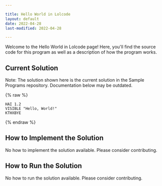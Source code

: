 ```yaml
---

title: Hello World in Lolcode
layout: default
date: 2022-04-28
last-modified: 2022-04-28

---
```


Welcome to the Hello World in Lolcode page! Here, you'll find the source code for this program as well as a description of how the program works.

## Current Solution

Note: The solution shown here is the current solution in the Sample Programs repository. Documentation below may be outdated.

{% raw %}

```Lolcode
HAI 1.2
VISIBLE "Hello, World!"
KTHXBYE

```

{% endraw %}

## How to Implement the Solution

No how to implement the solution available. Please consider contributing.

## How to Run the Solution

No how to run the solution available. Please consider contributing.